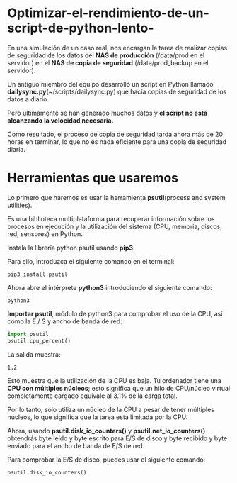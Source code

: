 # Optimizar-el-rendimiento-de-un-script-de-python-lento-

 En una simulación de un caso real,  nos encargan la tarea de realizar copias de seguridad de los datos del **NAS de producción** (/data/prod en el servidor) en el **NAS de copia de seguridad** (/data/prod_backup en el servidor). 

 
 Un antiguo miembro del equipo desarrolló un script en Python llamado **dailysync.py**(~/scripts/dailysync.py) que hacía copias de seguridad de los datos a diario. 

 
 Pero últimamente se han generado muchos datos y **el script no está alcanzando la velocidad necesaria.**
 
 
 Como resultado, el proceso de copia de seguridad tarda ahora más de 20 horas en terminar, lo que no es nada 
 eficiente para una copia de seguridad diaria.

 # Herramientas que usaremos 

Lo primero que haremos es usar la herramienta **psutil**(process and system utilities).


Es una biblioteca multiplataforma para recuperar información sobre los procesos en ejecución y la utilización del sistema (CPU, memoria, discos, red, sensores) en Python.

Instala la librería python psutil usando **pip3**.

Para ello, introduzca el siguiente comando en el terminal:

```
pip3 install psutil
```

Ahora abre el intérprete **python3** introduciendo el siguiente comando:
```
python3
```
**Importar psutil**, módulo de python3 para comprobar el uso de la CPU, así como la E / S y ancho de banda de red:
```python 
import psutil
psutil.cpu_percent()
```
La salida muestra:

```1.2```

Esto muestra que la utilización de la CPU es baja. Tu ordenador tiene una **CPU con múltiples núcleos**; esto significa que un hilo de CPU/núcleo virtual completamente cargado equivale al 3.1% de la carga total. 


Por lo tanto, sólo utiliza un núcleo de la CPU a pesar de tener múltiples núcleos, lo que significa que la tarea está limitada por la CPU.



Ahora, usando **psutil.disk_io_counters()** y **psutil.net_io_counters()** obtendrás byte leído y byte escrito para E/S de disco y byte recibido y byte enviado para el ancho de banda de E/S de red.

Para comprobar la E/S de disco, puedes usar el siguiente comando:
```
psutil.disk_io_counters()
```










